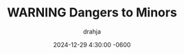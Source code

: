 ---
title: WARNING Dangers to Minors
description: Learn more of the Dangers; including but not limited to the potential Psychological Impact upon the vulnerable and uninformed.
author: drahja
date: 2024-12-29 4:30:00 -0600
categories: [Repository Information, Front Page]
tags: [adults-only, dangers, educational, guides, historical preservation, information, library, mental health, mental wellbeing, methodology, practices, psychological impact, roleplay, roleplaying, rp, sex-education, sexual-health, repository, warning]
pin: yes
media_subpath: '/posts/dangers'
---